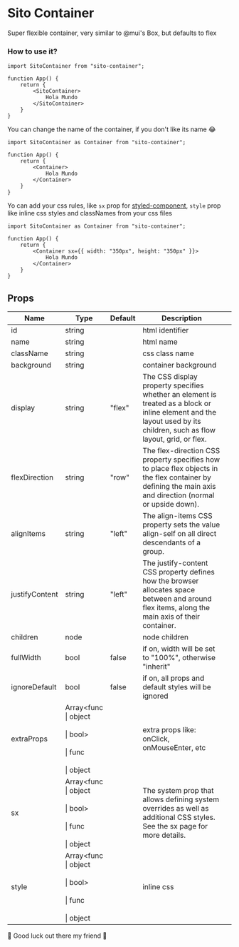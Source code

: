 # Sito Container

Super flexible container, very similar to @mui's Box, but defaults to flex

### How to use it?

```
import SitoContainer from "sito-container";

function App() {
    return {
        <SitoContainer>
            Hola Mundo
        </SitoContainer>
    }
}

```

You can change the name of the container, if you don't like its name 😂

```
import SitoContainer as Container from "sito-container";

function App() {
    return {
        <Container>
            Hola Mundo
        </Container>
    }
}

```

Yo can add your css rules, like `sx` prop for [styled-component](https://emotion.sh/docs/introduction), `style` prop like inline css styles and classNames from your css files

```
import SitoContainer as Container from "sito-container";

function App() {
    return {
        <Container sx={{ width: "350px", height: "350px" }}>
            Hola Mundo
        </Container>
    }
}

```

## Props

| Name           | Type                                                                    | Default | Description                                                                                                                                                            |     |
| -------------- | ----------------------------------------------------------------------- | ------- | ---------------------------------------------------------------------------------------------------------------------------------------------------------------------- | --- |
| id             | string                                                                  |         | html identifier                                                                                                                                                        |     |
| name           | string                                                                  |         | html name                                                                                                                                                              |     |
| className      | string                                                                  |         | css class name                                                                                                                                                         |     |
| background     | string                                                                  |         | container background                                                                                                                                                        |     |
| display        | string                                                                  | "flex"  | The CSS display property specifies whether an element is treated as a block or inline element and the layout used by its children, such as flow layout, grid, or flex. |     |
| flexDirection  | string                                                                  | "row"   | The flex-direction CSS property specifies how to place flex objects in the flex container by defining the main axis and direction (normal or upside down).             |     |
| alignItems     | string                                                                  | "left"  | The align-items CSS property sets the value align-self on all direct descendants of a group.                                                                           |     |
| justifyContent | string                                                                  | "left"  | The justify-content CSS property defines how the browser allocates space between and around flex items, along the main axis of their container.                        |     |
| children       | node                                                                    |         | node children                                                                                                                                                          |     |
| fullWidth      | bool                                                                    | false   | if on, width will be set to "100%", otherwise "inherit"                                                                                                                |
| ignoreDefault  | bool                                                                    | false   | if on, all props and default styles will be ignored                                                                                                                    |     |
| extraProps     | Array<func<br>\| object<br><br>\| bool><br><br>\| func<br><br>\| object |         | extra props like: onClick, onMouseEnter, etc                                                                                                                           |     |
| sx             | Array<func<br>\| object<br><br>\| bool><br><br>\| func<br><br>\| object |         | The system prop that allows defining system overrides as well as additional CSS styles. See the sx page for more details.                                              |     |
| style          | Array<func<br>\| object<br><br>\| bool><br><br>\| func<br><br>\| object |         | inline css                                                                                                                                                             |     |

🙌 Good luck out there my friend 🙌

